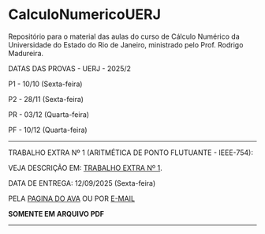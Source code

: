 # CalculoNumericoUERJ
Repositório para o material das aulas do curso de Cálculo Numérico da Universidade do Estado do Rio de Janeiro, ministrado pelo Prof. Rodrigo Madureira.

DATAS DAS PROVAS - UERJ - 2025/2 

P1 - 10/10 (Sexta-feira)

P2 - 28/11 (Sexta-feira)

PR - 03/12 (Quarta-feira)

PF - 10/12 (Quarta-feira)

----------------------------------------------------------------------------------------------------------------------------------------------------------

TRABALHO EXTRA Nº 1 (ARITMÉTICA DE PONTO FLUTUANTE - IEEE-754): 

VEJA DESCRIÇÃO EM: [TRABALHO EXTRA Nº 1](https://github.com/rodrigolrmadureira/CalculoNumericoUERJ/blob/main/Trabalhos/CN_Trabalho1_2025_2.pdf).

DATA DE ENTREGA: 12/09/2025 (Sexta-feira)

PELA [PAGINA DO AVA](https://ava.pr1.uerj.br/mod/assign/view.php?id=364628) OU POR [E-MAIL](mailto:rodrigo.madureira@ime.uerj.br)

**SOMENTE EM ARQUIVO PDF**

----------------------------------------------------------------------------------------------------------------------------------------------------------
